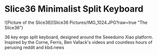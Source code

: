# Slice36 Minimalist Split Keyboard

![Picture of the Slice36](Slice36 Pictures/IMG_1024.JPG?raw=true "The Slice36")

36 key ergo split keyboard, designed around the Seeeduino Xiao platform. Inspired by the Corne, Ferris, Ben Vallack's videos and countless hours of perusing reddit and kbd.news


